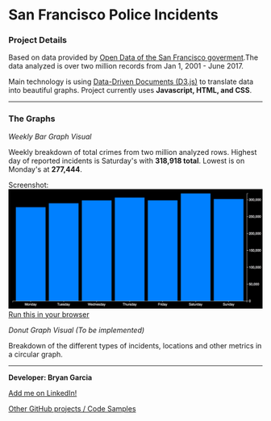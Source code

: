 # San Francisco Police Incidents

### Project Details

Based on data provided by [Open Data of the San Francisco goverment](https://data.sfgov.org/Public-Safety/Police-Department-Incidents/tmnf-yvry).The data analyzed is over two million records from Jan 1, 2001 - June 2017.

Main technology is using [Data-Driven Documents (D3.js)](https://d3js.org) to translate data into beautiful graphs. Project currently uses **Javascript, HTML, and CSS**. 

***
### The Graphs
*Weekly Bar Graph Visual*

Weekly breakdown of total crimes from two million analyzed rows. Highest day of reported incidents is Saturday's with **318,918 total**. Lowest is on Monday's at **277,444**.

Screenshot:
![alt text](https://raw.githubusercontent.com/bryangarcia831/incidents-sf-viz/master/screenshots/Bar_Graph_of_SF_Incidents.jpg "Bar Graph")
[Run this in your browser](https://cdn.rawgit.com/bryangarcia831/incidents-sf-viz/d025d791/BarGraphs/barGraphCrimes.html)

*Donut Graph Visual (To be implemented)*

Breakdown of the different types of incidents, locations and other metrics in a circular graph.

***

**Developer: Bryan Garcia**

[Add me on LinkedIn!](https://www.linkedin.com/in/bryangarcia831 "LinkedIn")

[Other GitHub projects / Code Samples](https://github.com/bryangarcia831)